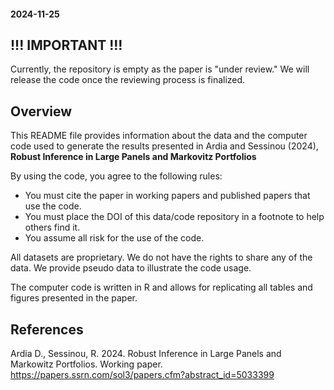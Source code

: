 #### 2024-11-25

## !!! IMPORTANT !!!

Currently, the repository is empty as the paper is "under review." We will release the code 
once the reviewing process is finalized. 

## Overview

This README file provides information about the data and the computer code used to generate 
the results presented in Ardia and Sessinou (2024), **Robust Inference in Large Panels and Markovitz Portfolios**

By using the code, you agree to the following rules:

- You must cite the paper in working papers and published papers that use the code.
- You must place the DOI of this data/code repository in a footnote to help others find it.
- You assume all risk for the use of the code.

All datasets are proprietary. We do not have the rights to share any of the data. We provide pseudo data to illustrate the code usage. 

The computer code is written in R and allows for replicating all tables and figures presented in the paper.

## References

Ardia D., Sessinou, R. 2024. Robust Inference in Large Panels and Markowitz Portfolios. 
Working paper. https://papers.ssrn.com/sol3/papers.cfm?abstract_id=5033399

